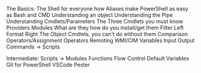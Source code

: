 The Basics:
    The Shell for everyone how Aliases make PowerShell as easy as Bash and CMD
    Understanding an object
    Understanding the Pipe
    Understanding Cmdlets/Parameters
    The Three Cmdlets you must know
    Providers
    Modules What are they how do you install/get them
    Filter Left
    Format Right
    The Object Cmdlets, you can't do without them
    Comparison Operators/Assignment Operators
    Remoting
    WMI/CIM
    Variables
    Input
    Output
    Commands -> Scripts

Intermediate:
    Scripts -> Modules
    Functions
    Flow Control
    Default Variables
    Git for PowerShell
    VSCode
    Pester





